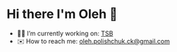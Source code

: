 # Hi there I'm Oleh 👋

- 👨‍💻 I’m currently working on: [TSB](https://uptarget.co/)
- ✉️ How to reach me: oleh.polishchuk.ck@gmail.com
